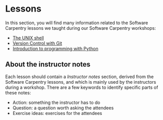 # Lessons

In this section, you will find many information related to the Software Carpentry lessons we taught during our Software Carpentry workshops:

* [The UNIX shell](/software-carpentry/lessons/the-unix-shell.md)
* [Version Control with Git](/software-carpentry/lessons/version-control-with-git.md)
* [Introduction to programming with Python](/software-carpentry/lessons/introduction-to-programming-with-python.md)

## About the instructor notes

Each lesson should contain a _Instructor notes_ section, derived from the Software Carpentry lessons, and which is mainly used by the instructors during a workshop. There are a few keywords to identify specific parts of these notes:

- Action: something the instructor has to do
- Question: a question worth asking the attendees
- Exercise ideas: exercises for the attendees
